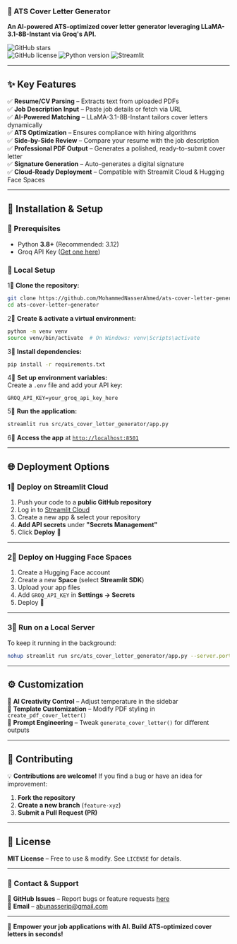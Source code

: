 ### **📝 ATS Cover Letter Generator**  
**An AI-powered ATS-optimized cover letter generator leveraging LLaMA-3.1-8B-Instant via Groq's API.**  

![GitHub stars](https://img.shields.io/github/stars/MohammedNasserAhmed/ats-cover-letter-generator?style=social)  
![GitHub license](https://img.shields.io/github/license/MohammedNasserAhmed/ats-cover-letter-generator) <img src="https://img.shields.io/badge/Python-3.12-blue" alt="Python version"> <img src="https://img.shields.io/badge/Streamlit-1.26.0-red" alt="Streamlit">

---

## **✨ Key Features**  

✅ **Resume/CV Parsing** – Extracts text from uploaded PDFs  
✅ **Job Description Input** – Paste job details or fetch via URL  
✅ **AI-Powered Matching** – LLaMA-3.1-8B-Instant tailors cover letters dynamically  
✅ **ATS Optimization** – Ensures compliance with hiring algorithms  
✅ **Side-by-Side Review** – Compare your resume with the job description  
✅ **Professional PDF Output** – Generates a polished, ready-to-submit cover letter  
✅ **Signature Generation** – Auto-generates a digital signature  
✅ **Cloud-Ready Deployment** – Compatible with Streamlit Cloud & Hugging Face Spaces  

---

## **🚀 Installation & Setup**  

### **🔹 Prerequisites**  
- Python **3.8+** (Recommended: 3.12)  
- Groq API Key ([Get one here](https://console.groq.com/))  

### **🔹 Local Setup**  

1⃣ **Clone the repository:**  
   ```bash
   git clone https://github.com/MohammedNasserAhmed/ats-cover-letter-generator.git
   cd ats-cover-letter-generator
   ```

2⃣ **Create & activate a virtual environment:**  
   ```bash
   python -m venv venv
   source venv/bin/activate  # On Windows: venv\Scripts\activate
   ```

3⃣ **Install dependencies:**  
   ```bash
   pip install -r requirements.txt
   ```

4⃣ **Set up environment variables:**  
   Create a `.env` file and add your API key:  
   ```
   GROQ_API_KEY=your_groq_api_key_here
   ```

5⃣ **Run the application:**  
   ```bash
   streamlit run src/ats_cover_letter_generator/app.py
   ```

6⃣ **Access the app** at [`http://localhost:8501`](http://localhost:8501)  

---

## **🌐 Deployment Options**  

### **1⃣ Deploy on Streamlit Cloud**  
1. Push your code to a **public GitHub repository**  
2. Log in to [Streamlit Cloud](https://streamlit.io/cloud)  
3. Create a new app & select your repository  
4. **Add API secrets** under **"Secrets Management"**  
5. Click **Deploy** 🎉  

---

### **2⃣ Deploy on Hugging Face Spaces**  
1. Create a Hugging Face account  
2. Create a new **Space** (select **Streamlit SDK**)  
3. Upload your app files  
4. Add `GROQ_API_KEY` in **Settings → Secrets**  
5. Deploy 🚀  

---

### **3⃣ Run on a Local Server**  
To keep it running in the background:  
```bash
nohup streamlit run src/ats_cover_letter_generator/app.py --server.port 8501 &
```

---

## **⚙️ Customization**  

🔹 **AI Creativity Control** – Adjust temperature in the sidebar  
🔹 **Template Customization** – Modify PDF styling in `create_pdf_cover_letter()`  
🔹 **Prompt Engineering** – Tweak `generate_cover_letter()` for different outputs  

---

## **🤝 Contributing**  
💡 **Contributions are welcome!** If you find a bug or have an idea for improvement:  
1. **Fork the repository**  
2. **Create a new branch** (`feature-xyz`)  
3. **Submit a Pull Request (PR)**  

---

## **📝 License**  
**MIT License** – Free to use & modify. See `LICENSE` for details.  

---

### **📩 Contact & Support**  
🔗 **GitHub Issues** – Report bugs or feature requests [here](https://github.com/MohammedNasserAhmed/ats-cover-letter-generator/issues)  
📝 **Email** – [abunasserip@gmail.com](mailto:abunasserip@gmail.com)  

---

🚀 **Empower your job applications with AI. Build ATS-optimized cover letters in seconds!**
